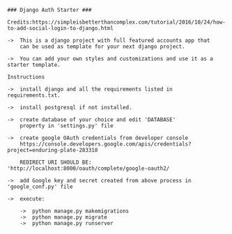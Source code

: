     ### Django Auth Starter ###

    Credits:https://simpleisbetterthancomplex.com/tutorial/2016/10/24/how-to-add-social-login-to-django.html
    
    ->  This is a django project with full featured accounts app that 
        can be used as template for your next django project.

    ->  You can add your own styles and customizations and use it as a starter template.

    Instructions

    ->  install django and all the requirements listed in requirements.txt.
    
    ->  install postgresql if not installed.

    ->  create database of your choice and edit 'DATABASE'
        property in 'settings.py' file

    ->  create google OAuth credentials from developer console 
        https://console.developers.google.com/apis/credentials?project=enduring-plate-283318

        REDIRECT URI SHOULD BE: 'http://localhost:8000/oauth/complete/google-oauth2/

    ->  add Google key and secret created from above process in 'google_conf.py' file

    ->  execute:

        ->  python manage.py makemigrations
        ->  python manage.py migrate
        ->  python manage.py runserver